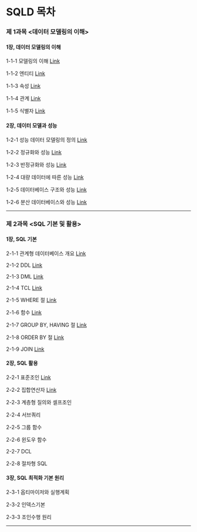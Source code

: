 <h1>SQLD 목차</h1>



### 제 1과목 <데이터 모델링의 이해>

#### 1장, 데이터 모델링의 이해

1-1-1 모델링의 이해 <a href="https://blog.naver.com/handuelly/221707943096">Link</a>

1-1-2 엔티티 <a href="https://blog.naver.com/handuelly/221707960037">Link</a>

1-1-3 속성 <a href="https://blog.naver.com/handuelly/221707990445">Link</a>

1-1-4 관계 <a href="https://blog.naver.com/handuelly/221708005795">Link</a>

1-1-5 식별자 <a href="https://blog.naver.com/handuelly/221708016275">Link</a>

#### 2장, 데이터 모델과 성능

1-2-1 성능 데이터 모델링의 정의 <a href="https://blog.naver.com/handuelly/221709136796">Link</a>

1-2-2 정규화와 성능 <a href="https://blog.naver.com/handuelly/221709531844">Link</a>

1-2-3 반정규화와 성능 <a href="https://blog.naver.com/handuelly/221709570862">Link</a>

1-2-4 대량 데이터에 따른 성능 <a href="https://blog.naver.com/handuelly/221709607292">Link</a>

1-2-5 데이터베이스 구조와 성능 <a href="https://blog.naver.com/handuelly/221709939271">Link</a>

1-2-6 분산 데이터베이스와 성능 <a href="https://blog.naver.com/handuelly/221709963908">Link</a>

<hr>

### 제 2과목 <SQL 기본 및 활용>

#### 1장, SQL 기본

2-1-1 관계형 데이터베이스 개요 <a href="https://blog.naver.com/handuelly/221711622517">Link</a>

2-1-2 DDL <a href="https://blog.naver.com/handuelly/221711692546">Link</a>

2-1-3 DML <a href="https://blog.naver.com/handuelly/221711706679">Link</a>

2-1-4 TCL <a href="https://blog.naver.com/handuelly/221711721565">Link</a>

2-1-5 WHERE 절 <a href="https://blog.naver.com/handuelly/221712448593">Link</a>

2-1-6 함수 <a href="https://blog.naver.com/handuelly/221712697543">Link</a>

2-1-7 GROUP BY, HAVING 절 <a href="https://blog.naver.com/handuelly/221712726316">Link</a>

2-1-8 ORDER BY 절 <a href="https://blog.naver.com/handuelly/221712753545">Link</a>

2-1-9 JOIN <a href="https://blog.naver.com/handuelly/221712787404">Link</a>

#### 2장, SQL 활용

2-2-1 표준조인 <a href="https://blog.naver.com/handuelly/221714613992">Link</a>

2-2-2 집합연산자 <a href="https://blog.naver.com/handuelly/221715492998">Link</a>

2-2-3 계층형 질의와 셀프조인

2-2-4 서브쿼리

2-2-5 그룹 함수

2-2-6 윈도우 함수

2-2-7 DCL

2-2-8 절차형 SQL

#### 3장, SQL 최적화 기본 원리

2-3-1 옵티마이저와 실행계획

2-3-2 인덱스기본

2-3-3 조인수행 원리

<hr>
